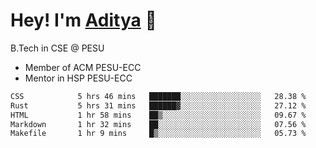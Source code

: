 
# Hey! I'm [Aditya](https://hegde.live) 🌊
B.Tech in CSE @ PESU

 - Member of ACM PESU-ECC
 - Mentor in HSP PESU-ECC

<!--
 [![Years Badge](https://badges.pufler.dev/years/bwaklog)](https://badges.pufler.dev) 
 [![Repos Badge](https://badges.pufler.dev/repos/bwaklog)](https://badges.pufler.dev)
 [![Commits Badge](https://badges.pufler.dev/commits/monthly/bwaklog)](https://badges.pufler.dev)
-->
<!--START_SECTION:waka-->

```txt
CSS            5 hrs 46 mins   ███████░░░░░░░░░░░░░░░░░░   28.38 %
Rust           5 hrs 31 mins   ██████▓░░░░░░░░░░░░░░░░░░   27.12 %
HTML           1 hr 58 mins    ██▒░░░░░░░░░░░░░░░░░░░░░░   09.67 %
Markdown       1 hr 32 mins    ██░░░░░░░░░░░░░░░░░░░░░░░   07.56 %
Makefile       1 hr 9 mins     █▒░░░░░░░░░░░░░░░░░░░░░░░   05.73 %
```

<!--END_SECTION:waka-->
